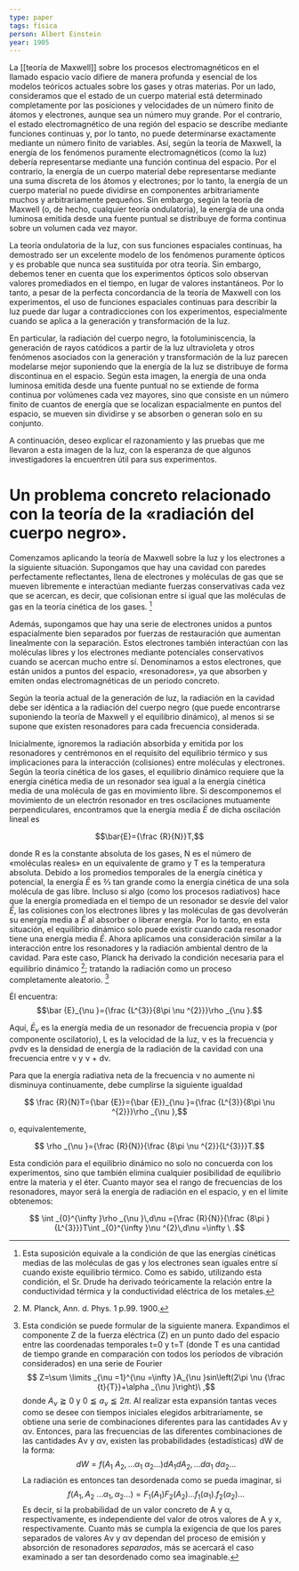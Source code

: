 ```yaml
---
type: paper
tags: física 
person: Albert Einstein
year: 1905
---
```


La [[teoría de Maxwell]] sobre los procesos electromagnéticos en el llamado espacio vacío difiere de manera profunda y esencial de los modelos teóricos actuales sobre los gases y otras materias. Por un lado, consideramos que el estado de un cuerpo material está determinado completamente por las posiciones y velocidades de un número finito de átomos y electrones, aunque sea un número muy grande. Por el contrario, el estado electromagnético de una región del espacio se describe mediante funciones continuas y, por lo tanto, no puede determinarse exactamente mediante un número finito de variables. Así, según la teoría de Maxwell, la energía de los fenómenos puramente electromagnéticos (como la luz) debería representarse mediante una función continua del espacio. Por el contrario, la energía de un cuerpo material debe representarse mediante una suma discreta de los átomos y electrones; por lo tanto, la energía de un cuerpo material no puede dividirse en componentes arbitrariamente muchos y arbitrariamente pequeños. Sin embargo, según la teoría de Maxwell (o, de hecho, cualquier teoría ondulatoria), la energía de una onda luminosa emitida desde una fuente puntual se distribuye de forma continua sobre un volumen cada vez mayor.

La teoría ondulatoria de la luz, con sus funciones espaciales continuas, ha demostrado ser un excelente modelo de los fenómenos puramente ópticos y es probable que nunca sea sustituida por otra teoría. Sin embargo, debemos tener en cuenta que los experimentos ópticos solo observan valores promediados en el tiempo, en lugar de valores instantáneos. Por lo tanto, a pesar de la perfecta concordancia de la teoría de Maxwell con los experimentos, el uso de funciones espaciales continuas para describir la luz puede dar lugar a contradicciones con los experimentos, especialmente cuando se aplica a la generación y transformación de la luz.

En particular, la radiación del cuerpo negro, la fotoluminiscencia, la generación de rayos catódicos a partir de la luz ultravioleta y otros fenómenos asociados con la generación y transformación de la luz parecen modelarse mejor suponiendo que la energía de la luz se distribuye de forma discontinua en el espacio. Según esta imagen, la energía de una onda luminosa emitida desde una fuente puntual no se extiende de forma continua por volúmenes cada vez mayores, sino que consiste en un número finito de cuantos de energía que se localizan espacialmente en puntos del espacio, se mueven sin dividirse y se absorben o generan solo en su conjunto.

A continuación, deseo explicar el razonamiento y las pruebas que me llevaron a esta imagen de la luz, con la esperanza de que algunos investigadores la encuentren útil para sus experimentos.

# Un problema concreto relacionado con la teoría de la «radiación del cuerpo negro».

Comenzamos aplicando la teoría de Maxwell sobre la luz y los electrones a la siguiente situación. Supongamos que hay una cavidad con paredes perfectamente reflectantes, llena de electrones y moléculas de gas que se mueven libremente e interactúan mediante fuerzas conservativas cada vez que se acercan, es decir, que colisionan entre sí igual que las moléculas de gas en la teoría cinética de los gases. [^1]

Además, supongamos que hay una serie de electrones unidos a puntos espacialmente bien separados por fuerzas de restauración que aumentan linealmente con la separación. Estos electrones también interactúan con las moléculas libres y los electrones mediante potenciales conservativos cuando se acercan mucho entre sí. Denominamos a estos electrones, que están unidos a puntos del espacio, «resonadores», ya que absorben y emiten ondas electromagnéticas de un periodo concreto.

Según la teoría actual de la generación de luz, la radiación en la cavidad debe ser idéntica a la radiación del cuerpo negro (que puede encontrarse suponiendo la teoría de Maxwell y el equilibrio dinámico), al menos si se supone que existen resonadores para cada frecuencia considerada.

Inicialmente, ignoremos la radiación absorbida y emitida por los resonadores y centrémonos en el requisito del equilibrio térmico y sus implicaciones para la interacción (colisiones) entre moléculas y electrones. Según la teoría cinética de los gases, el equilibrio dinámico requiere que la energía cinética media de un resonador sea igual a la energía cinética media de una molécula de gas en movimiento libre. Si descomponemos el movimiento de un electrón resonador en tres oscilaciones mutuamente perpendiculares, encontramos que la energía media $\bar {E}$ de dicha oscilación lineal es

$$\bar{E}={\frac {R}{N}}T,$$

donde R es la constante absoluta de los gases, N es el número de «moléculas reales» en un equivalente de gramo y T es la temperatura absoluta. Debido a los promedios temporales de la energía cinética y potencial, la energía $\bar {E}$ es ⅔ tan grande como la energía cinética de una sola molécula de gas libre. Incluso si algo (como los procesos radiativos) hace que la energía promediada en el tiempo de un resonador se desvíe del valor $\bar {E}$, las colisiones con los electrones libres y las moléculas de gas devolverán su energía media a $\bar {E}$ al absorber o liberar energía. Por lo tanto, en esta situación, el equilibrio dinámico solo puede existir cuando cada resonador tiene una energía media $\bar {E}$.
Ahora aplicamos una consideración similar a la interacción entre los resonadores y la radiación ambiental dentro de la cavidad. Para este caso, Planck ha derivado la condición necesaria para el equilibrio dinámico [^2]; tratando la radiación como un proceso completamente aleatorio. [^3]

Él encuentra:
$$\bar {E}_{\nu }={\frac {L^{3}}{8\pi \nu ^{2}}}\rho _{\nu }.$$


Aquí, $\bar {E}_{\nu }$ es la energía media de un resonador de frecuencia propia ν (por componente oscilatorio), L es la velocidad de la luz, ν es la frecuencia y ρνdν es la densidad de energía de la radiación de la cavidad con una frecuencia entre ν y ν + dν.

Para que la energía radiativa neta de la frecuencia ν no aumente ni disminuya continuamente, debe cumplirse la siguiente igualdad

$$ \frac {R}{N}T={\bar {E}}={\bar {E}}_{\nu }={\frac {L^{3}}{8\pi \nu ^{2}}}\rho _{\nu },$$

o, equivalentemente,

$$ \rho _{\nu }={\frac {R}{N}}{\frac {8\pi \nu ^{2}}{L^{3}}}T.$$


Esta condición para el equilibrio dinámico no solo no concuerda con los experimentos, sino que también elimina cualquier posibilidad de equilibrio entre la materia y el éter. Cuanto mayor sea el rango de frecuencias de los resonadores, mayor será la energía de radiación en el espacio, y en el límite obtenemos:

$$ \int _{0}^{\infty }\rho _{\nu }\,d\nu ={\frac {R}{N}}{\frac {8\pi }{L^{3}}}T\int _{0}^{\infty }\nu ^{2}\,d\nu =\infty \ .$$





[^1]: Esta suposición equivale a la condición de que las energías cinéticas medias de las moléculas de gas y los electrones sean iguales entre sí cuando existe equilibrio térmico. Como es sabido, utilizando esta condición, el Sr. Drude ha derivado teóricamente la relación entre la conductividad térmica y la conductividad eléctrica de los metales.

[^2]: M. Planck, Ann. d. Phys. 1 p.99. 1900.

[^3]: Esta condición se puede formular de la siguiente manera. Expandimos el componente Z de la fuerza eléctrica (Z) en un punto dado del espacio entre las coordenadas temporales t=0 y t=T (donde T es una cantidad de tiempo grande en comparación con todos los períodos de vibración considerados) en una serie de Fourier $$ Z=\sum \limits _{\nu =1}^{\nu =\infty }A_{\nu }sin\left(2\pi \nu {\frac {t}{T}}+\alpha _{\nu }\right)\ ,$$donde $A_{\nu }\geqq 0$ y $0\leqq a_{\nu }\leqq 2\pi$. Al realizar esta expansión tantas veces como se desee con tiempos iniciales elegidos arbitrariamente, se obtiene una serie de combinaciones diferentes para las cantidades Aν y αν. Entonces, para las frecuencias de las diferentes combinaciones de las cantidades Aν y αν, existen las probabilidades (estadísticas) dW de la forma:$$dW=f(A_{1}\ A_{2},\dots \alpha _{1}\ \alpha _{2}\dots )dA_{1}dA_{2},\dots d\alpha _{1}\ d\alpha _{2}\dots$$La radiación es entonces tan desordenada como se pueda imaginar, si $$f(A_{1},A_{2}\ \dots \alpha _{1},\alpha _{2}\dots )=F_{1}(A_{1})F_{2}(A_{2})\dots f_{1}(\alpha _{1}).f_{2}(\alpha _{2})\dots$$Es decir, si la probabilidad de un valor concreto de A y α, respectivamente, es independiente del valor de otros valores de A y x, respectivamente. Cuanto más se cumpla la exigencia de que los pares separados de valores Aν y αν dependan del proceso de emisión y absorción de resonadores *separados*, más se acercará el caso examinado a ser tan desordenado como sea imaginable.
